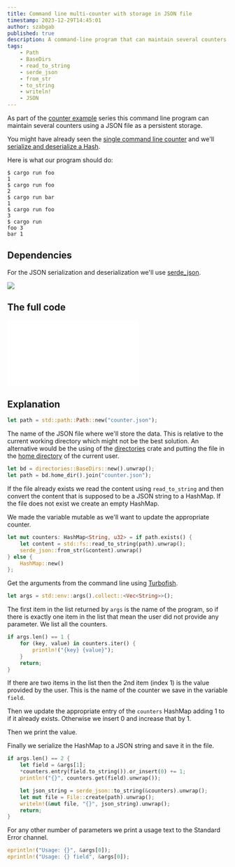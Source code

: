 ```yaml
---
title: Command line multi-counter with storage in JSON file
timestamp: 2023-12-29T14:45:01
author: szabgab
published: true
description: A command-line program that can maintain several counters in a JSON  file.
tags:
    - Path
    - BaseDirs
    - read_to_string
    - serde_json
    - from_str
    - to_string
    - writeln!
    - JSON
---
```



As part of the [counter example](https://code-maven.com/counter) series this command line program can maintain several counters using a JSON file as a persistent storage.

You might have already seen the [single command line counter](/cli-counter-with-plain-text-file) and we'll [serialize and deserialize a Hash](/serialize-hash-to-json).

Here is what our program should do:

```
$ cargo run foo
1
$ cargo run foo
2
$ cargo run bar
1
$ cargo run foo
3
$ cargo run
foo 3
bar 1
```


## Dependencies

For the JSON serialization and deserialization we'll use [serde_json](https://crates.io/crates/serde_json).

![](examples/multi-counter-in-json-file/Cargo.toml)


## The full code

![](examples/multi-counter-in-json-file/src/main.rs)

## Explanation


```rust
let path = std::path::Path::new("counter.json");
```

The name of the JSON file where we'll store the data. This is relative to the current working directory which might not be the best solution.
An alternative would be the using of the [directories](https://crates.io/crates/directories) crate and putting the file in the
[home directory](/home-dir) of the current user.


```rust
let bd = directories::BaseDirs::new().unwrap();
let path = bd.home_dir().join("counter.json");
```

If the file already exists we read the content using `read_to_string` and then convert the content that is supposed to be a JSON string
to a HashMap. If the file does not exist we create an empty HashMap.

We made the variable mutable as we'll want to update the appropriate counter.

```rust
let mut counters: HashMap<String, u32> = if path.exists() {
    let content = std::fs::read_to_string(path).unwrap();
    serde_json::from_str(&content).unwrap()
} else {
    HashMap::new()
};
```

Get the arguments from the command line using [Turbofish](/turbofish).

```rust
let args = std::env::args().collect::<Vec<String>>();
```

The first item in the list returned by `args` is the name of the program, so if there is exactly one item in the list that mean the user
did not provide any parameter. We list all the counters.

```rust
if args.len() == 1 {
    for (key, value) in counters.iter() {
        println!("{key} {value}");
    }
    return;
}
```

If there are two items in the list then the 2nd item (index 1) is the value provided by the user.
This is the name of the counter we save in the variable `field`.

Then we update the appropriate entry of the `counters` HashMap adding 1 to if it already exists.
Otherwise we insert 0 and increase that by 1.

Then we print the value.

Finally we serialize the HashMap to a JSON string and save it in the file.

```rust
if args.len() == 2 {
    let field = &args[1];
    *counters.entry(field.to_string()).or_insert(0) += 1;
    println!("{}", counters.get(field).unwrap());

    let json_string = serde_json::to_string(&counters).unwrap();
    let mut file = File::create(path).unwrap();
    writeln!(&mut file, "{}", json_string).unwrap();
    return;
}
```

For any other number of parameters we print a usage text to the Standard Error channel.

```rust
eprintln!("Usage: {}", &args[0]);
eprintln!("Usage: {} field", &args[0]);
```



